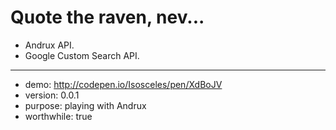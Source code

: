 # Quote the raven, nev...

- Andrux API. 
- Google Custom Search API.

-  - - - - - - - - 
- demo: http://codepen.io/Isosceles/pen/XdBoJV
- version: 0.0.1
- purpose: playing with Andrux
- worthwhile: true
